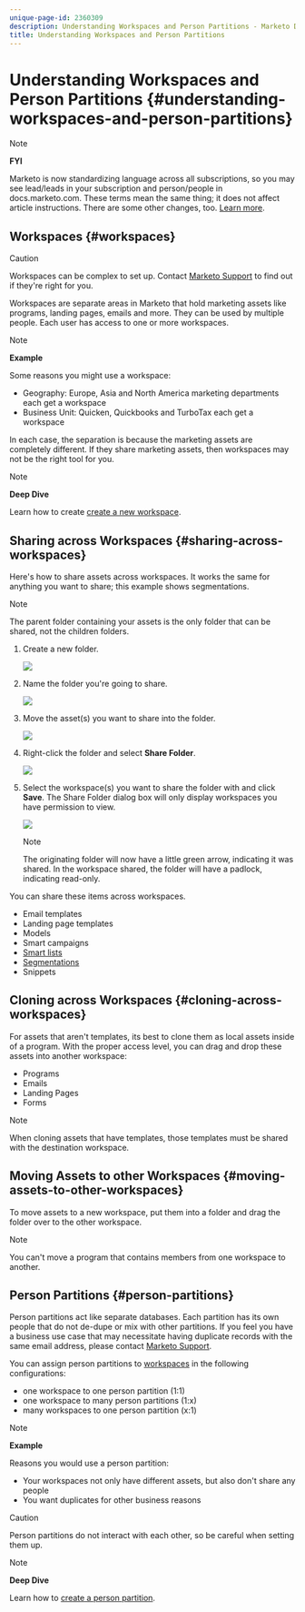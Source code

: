 ```yaml
---
unique-page-id: 2360309
description: Understanding Workspaces and Person Partitions - Marketo Docs - Product Documentation
title: Understanding Workspaces and Person Partitions
---
```


# Understanding Workspaces and Person Partitions {#understanding-workspaces-and-person-partitions}

>[!NOTE]
>
>**FYI**
>
>Marketo is now standardizing language across all subscriptions, so you may see lead/leads in your subscription and person/people in docs.marketo.com. These terms mean the same thing; it does not affect article instructions. There are some other changes, too. [Learn more](http://docs.marketo.com/display/DOCS/Updates+to+Marketo+Terminology).

## Workspaces {#workspaces}

>[!CAUTION]
>
>Workspaces can be complex to set up.  Contact  [Marketo Support](http://support.marketo.com/) to find out if they're right for you.

Workspaces are separate areas in Marketo that hold marketing assets like programs, landing pages, emails and more. They can be used by multiple people. Each user has access to one or more workspaces. 

>[!NOTE]
>
>**Example**
>
>Some reasons you might use a workspace:
>
>* Geography: Europe, Asia and North America marketing departments each get a workspace
>* Business Unit: Quicken, Quickbooks and TurboTax each get a workspace
>
>In each case, the separation is because the marketing assets are completely different. If they share marketing assets, then workspaces may not be the right tool for you.

>[!NOTE]
>
>**Deep Dive**
>
>Learn how to create [create a new workspace](create-a-new-workspace.md).

## Sharing across Workspaces {#sharing-across-workspaces}

Here's how to share assets across workspaces. It works the same for anything you want to share; this example shows segmentations.

>[!NOTE]
>
>The parent folder containing your assets is the only folder that can be shared, not the children folders.

1. Create a new folder.

   ![](assets/one.png)

1. Name the folder you're going to share.

   ![](assets/two.png)

1. Move the asset(s) you want to share into the folder.

   ![](assets/three.png)

1. Right-click the folder and select **Share Folder**.

   ![](assets/four.png)

1. Select the workspace(s) you want to share the folder with and click **Save**. The Share Folder dialog box will only display workspaces you have permission to view.

   ![](assets/image2015-5-27-11-3a6-3a40.png)

   >[!NOTE]
   >
   >The originating folder will now have a little green arrow, indicating it was shared. In the workspace shared, the folder will have a padlock, indicating read-only.

You can share these items across workspaces.

* Email templates
* Landing page templates
* Models
* Smart campaigns
* [Smart lists](../../../product-docs/core-marketo-concepts/smart-lists-and-static-lists/using-smart-lists/reference-a-list-or-smart-list-across-workspaces.md)
* [Segmentations](share-segmentations-across-workspaces-and-partitions.md)
* Snippets

## Cloning across Workspaces {#cloning-across-workspaces}

For assets that aren't templates, its best to clone them as local assets inside of a program.  With the proper access level, you can drag and drop these assets into another workspace:

* Programs
* Emails
* Landing Pages
* Forms

>[!NOTE]
>
>When cloning assets that have templates, those templates must be shared with the destination workspace.

## Moving Assets to other Workspaces {#moving-assets-to-other-workspaces}

To move assets to a new workspace, put them into a folder and drag the folder over to the other workspace.

>[!NOTE]
>
>You can't move a program that contains members from one workspace to another.

## Person Partitions {#person-partitions}

Person partitions act like separate databases. Each partition has its own people that do not de-dupe or mix with other partitions. If you feel you have a business use case that may necessitate having duplicate records with the same email address, please contact [Marketo Support](http://support.marketo.com).

You can assign person partitions to  [workspaces](create-a-new-workspace.md) in the following configurations:

* one workspace to one person partition (1:1)
* one workspace to many person partitions (1:x)
* many workspaces to one person partition (x:1)

>[!NOTE]
>
>**Example**
>
>Reasons you would use a person partition:
>
>* Your workspaces not only have different assets, but also don't share any people
>* You want duplicates for other business reasons
>

>[!CAUTION]
>
>Person partitions do not interact with each other, so be careful when setting them up.

>[!NOTE]
>
>**Deep Dive**
>
> Learn how to [create a person partition](create-a-person-partition.md).


